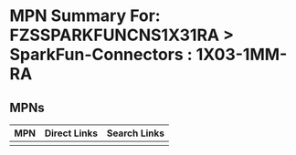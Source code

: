 



# MPN Summary For: FZSSPARKFUNCNS1X31RA > SparkFun-Connectors : 1X03-1MM-RA

## MPNs
  

|MPN|Direct Links|Search Links|
| :--- | :--- | :--- |
||||
